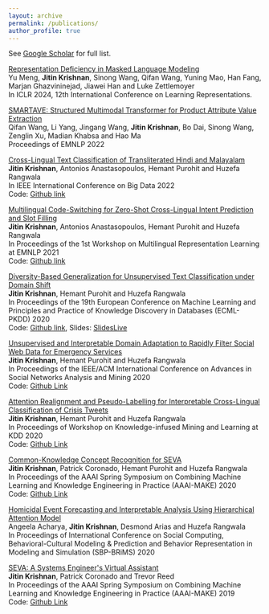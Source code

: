 ```yaml
---
layout: archive
permalink: /publications/
author_profile: true
---
```


See [Google Scholar](https://scholar.google.com/citations?user=DQJbUaUAAAAJ&hl=en) for full list.

[Representation Deficiency in Masked Language Modeling](https://arxiv.org/pdf/2302.02060)\
Yu Meng, **Jitin Krishnan**, Sinong Wang, Qifan Wang, Yuning Mao, Han Fang, Marjan Ghazvininejad, Jiawei Han and Luke Zettlemoyer\
In ICLR 2024, 12th International Conference on Learning Representations.

[SMARTAVE: Structured Multimodal Transformer for Product Attribute Value Extraction](https://aclanthology.org/2022.findings-emnlp.20.pdf)\
Qifan Wang, Li Yang, Jingang Wang, **Jitin Krishnan**, Bo Dai, Sinong Wang, Zenglin Xu, Madian Khabsa and Hao Ma\
Proceedings of EMNLP 2022 

[Cross-Lingual Text Classification of Transliterated Hindi and Malayalam](https://arxiv.org/abs/2108.13620)\
**Jitin Krishnan**, Antonios Anastasopoulos, Hemant Purohit and Huzefa Rangwala\
In IEEE International Conference on Big Data 2022\
Code: [Github link](https://github.com/jitinkrishnan/Transliteration-Hindi-Malayalam)

[Multilingual Code-Switching for Zero-Shot Cross-Lingual Intent Prediction and Slot Filling](https://aclanthology.org/2021.mrl-1.18/)\
**Jitin Krishnan**, Antonios Anastasopoulos, Hemant Purohit and Huzefa Rangwala\
In Proceedings of the 1st Workshop on Multilingual Representation Learning at EMNLP 2021\
Code: [Github link](https://github.com/jitinkrishnan/Multilingual-ZeroShot-SlotFilling)

[Diversity-Based Generalization for Unsupervised Text Classification under Domain Shift](https://arxiv.org/abs/2002.10937)\
**Jitin Krishnan**, Hemant Purohit and Huzefa Rangwala\
In Proceedings of the 19th European Conference on Machine Learning and Principles and Practice of Knowledge Discovery in Databases (ECML-PKDD) 2020\
Code: [Github link](https://github.com/jitinkrishnan/Diversity-Based-Generalization), Slides: [SlidesLive](https://slideslive.com/38932419/diversitybased-generalization-for-unsupervised-text-classification-under-domain-shift)

[Unsupervised and Interpretable Domain Adaptation to Rapidly Filter Social Web Data for Emergency Services](https://arxiv.org/abs/2003.04991)\
**Jitin Krishnan**, Hemant Purohit and Huzefa Rangwala\
In Proceedings of the IEEE/ACM International Conference on Advances in Social Networks Analysis and Mining 2020\
Code: [Github Link](https://github.com/jitinkrishnan/Crisis-Tweet-Multi-Task-DA)

[Attention Realignment and Pseudo-Labelling for Interpretable Cross-Lingual Classification of Crisis Tweets](http://ceur-ws.org/Vol-2657/paper3.pdf)\
**Jitin Krishnan**, Hemant Purohit and Huzefa Rangwala\
In Proceedings of Workshop on Knowledge-infused Mining and Learning at KDD 2020\
Code: [Github Link](https://github.com/jitinkrishnan/Cross-Lingual-Crisis-Tweet-Classification)

[Common-Knowledge Concept Recognition for SEVA](http://ceur-ws.org/Vol-2600/paper10.pdf)\
**Jitin Krishnan**, Patrick Coronado, Hemant Purohit and Huzefa Rangwala\
In Proceedings of the AAAI Spring Symposium on Combining Machine Learning and Knowledge Engineering in Practice (AAAI-MAKE) 2020\
Code: [Github Link](https://github.com/jitinkrishnan/NASA-SE)

[Homicidal Event Forecasting and Interpretable Analysis Using Hierarchical Attention Model](https://link.springer.com/chapter/10.1007/978-3-030-61255-9_14)\
Angeela Acharya, **Jitin Krishnan**, Desmond Arias and Huzefa Rangwala\
In Proceedings of International Conference on Social Computing, Behavioral-Cultural Modeling & Prediction and Behavior Representation in Modeling and Simulation (SBP-BRiMS) 2020

[SEVA: A Systems Engineer's Virtual Assistant](http://ceur-ws.org/Vol-2350/paper3.pdf)\
**Jitin Krishnan**, Patrick Coronado and Trevor Reed\
In Proceedings of the AAAI Spring Symposium on Combining Machine Learning and Knowledge Engineering in Practice (AAAI-MAKE) 2019\
Code: [Github Link](https://github.com/jitinkrishnan/NASA-SE)







